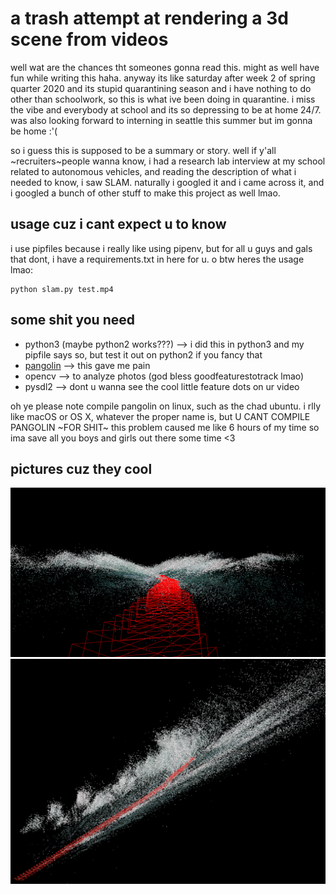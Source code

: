 # a trash attempt at rendering a 3d scene from videos

well wat are the chances tht someones gonna read this. might as well have fun while writing this haha. anyway its like saturday after week 2 of spring quarter 2020 and its stupid quarantining season and i have nothing to do other than schoolwork, so this is what ive been doing in quarantine. i miss the vibe and everybody at school and its so depressing to be at home 24/7. was also looking forward to interning in seattle this summer but im gonna be home :'(

so i guess this is supposed to be a summary or story. well if y'all ~recruiters~people wanna know, i had a research lab interview at my school related to autonomous vehicles, and reading the description of what i needed to know, i saw SLAM. naturally i googled it and i came across it, and i googled a bunch of other stuff to make this project as well lmao.

## usage cuz i cant expect u to know

i use pipfiles because i really like using pipenv, but for all u guys and gals that dont, i have a requirements.txt in here for u. 
o btw heres the usage lmao:

```
python slam.py test.mp4
```

## some shit you need
* python3 (maybe python2 works???) --> i did this in python3 and my pipfile says so, but test it out on python2 if you fancy that
* [pangolin](https://github.com/uoip/pangolin) --> this gave me pain
* opencv --> to analyze photos (god bless goodfeaturestotrack lmao)
* pysdl2 --> dont u wanna see the cool little feature dots on ur video

oh ye please note compile pangolin on linux, such as the chad ubuntu. i rlly like macOS or OS X, whatever the proper name is, but U CANT COMPILE PANGOLIN ~FOR SHIT~  this problem caused me like 6 hours of my time so ima save all you boys and girls out there some time <3

## pictures cuz they cool
![pic1](https://github.com/thenry3/3D-Mapping-from-Video/raw/master/screenshots/screenshot.png)
![pic2](https://github.com/thenry3/3D-Mapping-from-Video/raw/master/screenshots/screenshot1.png)


